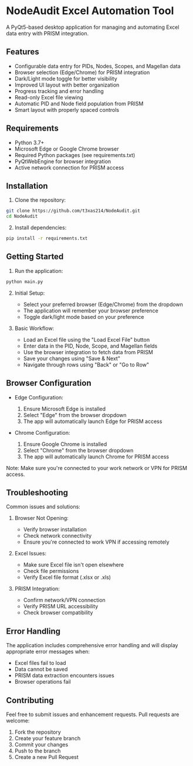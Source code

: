 # NodeAudit Excel Automation Tool

A PyQt5-based desktop application for managing and automating Excel data entry with PRISM integration.

## Features

- Configurable data entry for PIDs, Nodes, Scopes, and Magellan data
- Browser selection (Edge/Chrome) for PRISM integration
- Dark/Light mode toggle for better visibility
- Improved UI layout with better organization
- Progress tracking and error handling
- Read-only Excel file viewing
- Automatic PID and Node field population from PRISM
- Smart layout with properly spaced controls

## Requirements

- Python 3.7+
- Microsoft Edge or Google Chrome browser
- Required Python packages (see requirements.txt)
- PyQtWebEngine for browser integration
- Active network connection for PRISM access

## Installation

1. Clone the repository:
```bash
git clone https://github.com/t3xas214/NodeAudit.git
cd NodeAudit
```

2. Install dependencies:
```bash
pip install -r requirements.txt
```

## Getting Started

1. Run the application:
```bash
python main.py
```

2. Initial Setup:
   - Select your preferred browser (Edge/Chrome) from the dropdown
   - The application will remember your browser preference
   - Toggle dark/light mode based on your preference

3. Basic Workflow:
   - Load an Excel file using the "Load Excel File" button
   - Enter data in the PID, Node, Scope, and Magellan fields
   - Use the browser integration to fetch data from PRISM
   - Save your changes using "Save & Next"
   - Navigate through rows using "Back" or "Go to Row"

## Browser Configuration

- Edge Configuration:
  1. Ensure Microsoft Edge is installed
  2. Select "Edge" from the browser dropdown
  3. The app will automatically launch Edge for PRISM access

- Chrome Configuration:
  1. Ensure Google Chrome is installed
  2. Select "Chrome" from the browser dropdown
  3. The app will automatically launch Chrome for PRISM access

Note: Make sure you're connected to your work network or VPN for PRISM access.

## Troubleshooting

Common issues and solutions:

1. Browser Not Opening:
   - Verify browser installation
   - Check network connectivity
   - Ensure you're connected to work VPN if accessing remotely

2. Excel Issues:
   - Make sure Excel file isn't open elsewhere
   - Check file permissions
   - Verify Excel file format (.xlsx or .xls)

3. PRISM Integration:
   - Confirm network/VPN connection
   - Verify PRISM URL accessibility
   - Check browser compatibility

## Error Handling

The application includes comprehensive error handling and will display appropriate error messages when:
- Excel files fail to load
- Data cannot be saved
- PRISM data extraction encounters issues
- Browser operations fail

## Contributing

Feel free to submit issues and enhancement requests. Pull requests are welcome:

1. Fork the repository
2. Create your feature branch
3. Commit your changes
4. Push to the branch
5. Create a new Pull Request 
